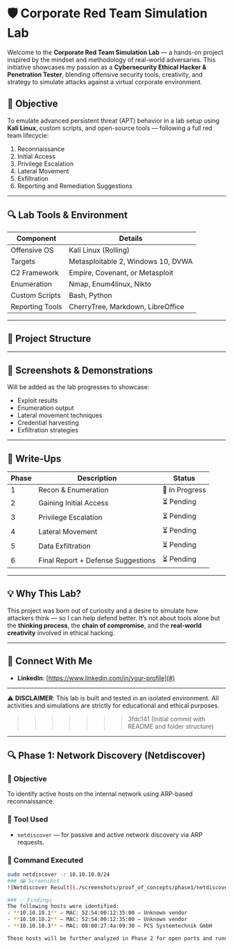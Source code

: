    

# 🛡️ Corporate Red Team Simulation Lab

Welcome to the **Corporate Red Team Simulation Lab** — a hands-on project inspired by the mindset and methodology of real-world adversaries. This initiative showcases my passion as a **Cybersecurity Ethical Hacker & Penetration Tester**, blending offensive security tools, creativity, and strategy to simulate attacks against a virtual corporate environment.

## 🎯 Objective

To emulate advanced persistent threat (APT) behavior in a lab setup using **Kali Linux**, custom scripts, and open-source tools — following a full red team lifecycle:
1. Reconnaissance
2. Initial Access
3. Privilege Escalation
4. Lateral Movement
5. Exfiltration
6. Reporting and Remediation Suggestions

---

## 🔍 Lab Tools & Environment

| Component        | Details                            |
|------------------|-------------------------------------|
| Offensive OS     | Kali Linux (Rolling)                |
| Targets          | Metasploitable 2, Windows 10, DVWA  |
| C2 Framework     | Empire, Covenant, or Metasploit     |
| Enumeration      | Nmap, Enum4linux, Nikto             |
| Custom Scripts   | Bash, Python                        |
| Reporting Tools  | CherryTree, Markdown, LibreOffice   |

---

## 📁 Project Structure


---

## 📸 Screenshots & Demonstrations

Will be added as the lab progresses to showcase:
- Exploit results
- Enumeration output
- Lateral movement techniques
- Credential harvesting
- Exfiltration strategies

---

## 📖 Write-Ups

| Phase | Description                          | Status |
|-------|--------------------------------------|--------|
| 1     | Recon & Enumeration                  | 🔄 In Progress |
| 2     | Gaining Initial Access               | ⏳ Pending |
| 3     | Privilege Escalation                 | ⏳ Pending |
| 4     | Lateral Movement                     | ⏳ Pending |
| 5     | Data Exfiltration                    | ⏳ Pending |
| 6     | Final Report + Defense Suggestions   | ⏳ Pending |

---

## 💡 Why This Lab?

This project was born out of curiosity and a desire to simulate how attackers think — so I can help defend better. It’s not about tools alone but the **thinking process**, the **chain of compromise**, and the **real-world creativity** involved in ethical hacking.

---

## 🔗 Connect With Me

- **LinkedIn**: [https://www.linkedin.com/in/your-profile](#)

---

⚠️ **DISCLAIMER**: This lab is built and tested in an isolated environment. All activities and simulations are strictly for educational and ethical purposes.
>>>>>>> 3fdc141 (Initial commit with README and folder structure)
---

## 🔍 Phase 1: Network Discovery (Netdiscover)

### 🎯 Objective
To identify active hosts on the internal network using ARP-based reconnaissance.

### 🧪 Tool Used
- `netdiscover` — for passive and active network discovery via ARP requests.

### 📡 Command Executed
```bash
sudo netdiscover -r 10.10.10.0/24
### 🖼️ Screenshot
![Netdiscover Result](./screenshots/proof_of_concepts/phase1/netdiscover_result.png)

### ✅ Findings
The following hosts were identified:
- **10.10.10.1** — MAC: 52:54:00:12:35:00 — Unknown vendor  
- **10.10.10.2** — MAC: 52:54:00:12:35:00 — Unknown vendor  
- **10.10.10.3** — MAC: 08:00:27:4a:09:30 — PCS Systemtechnik GmbH

These hosts will be further analyzed in Phase 2 for open ports and running services.

